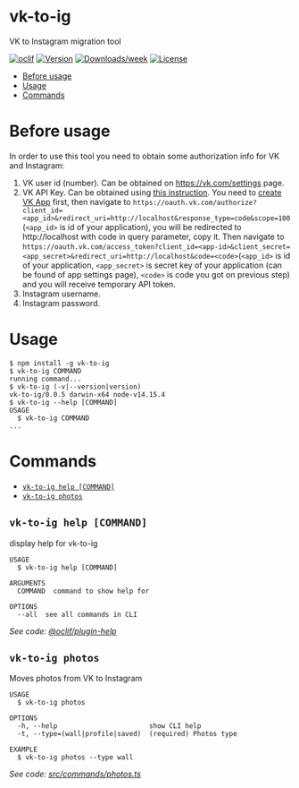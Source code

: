 vk-to-ig
========

VK to Instagram migration tool

[![oclif](https://img.shields.io/badge/cli-oclif-brightgreen.svg)](https://oclif.io)
[![Version](https://img.shields.io/npm/v/vk-to-ig.svg)](https://npmjs.org/package/vk-to-ig)
[![Downloads/week](https://img.shields.io/npm/dw/vk-to-ig.svg)](https://npmjs.org/package/vk-to-ig)
[![License](https://img.shields.io/npm/l/vk-to-ig.svg)](https://github.com/DavyJohnes/vk-to-ig/blob/master/package.json)

<!-- toc -->
* [Before usage](#before-usage)
* [Usage](#usage)
* [Commands](#commands)
<!-- tocstop -->

# Before usage
In order to use this tool you need to obtain some authorization info for VK and Instagram:
1. VK user id (number). Can be obtained on https://vk.com/settings page.
2. VK API Key. Can be obtained using [this instruction](https://vk.com/dev/access_token?f=1.%20User%20Token). You need to [create VK App](https://vk.com/editapp?act=create) first, then navigate to `https://oauth.vk.com/authorize?client_id=<app_id>&redirect_uri=http://localhost&response_type=code&scope=100` (`<app_id>` is id of your application), you will be redirected to http://localhost with code in query parameter, copy it. Then navigate to `https://oauth.vk.com/access_token?client_id=<app-id>&client_secret=<app_secret>&redirect_uri=http://localhost&code=<code>`(`<app_id>` is id of your application, `<app_secret>` is secret key of your application (can be found of app settings page), `<code>` is code you got on previous step) and you will receive temporary API token.
3. Instagram username.
4. Instagram password.

# Usage
<!-- usage -->
```sh-session
$ npm install -g vk-to-ig
$ vk-to-ig COMMAND
running command...
$ vk-to-ig (-v|--version|version)
vk-to-ig/0.0.5 darwin-x64 node-v14.15.4
$ vk-to-ig --help [COMMAND]
USAGE
  $ vk-to-ig COMMAND
...
```
<!-- usagestop -->
# Commands
<!-- commands -->
* [`vk-to-ig help [COMMAND]`](#vk-to-ig-help-command)
* [`vk-to-ig photos`](#vk-to-ig-photos)

## `vk-to-ig help [COMMAND]`

display help for vk-to-ig

```
USAGE
  $ vk-to-ig help [COMMAND]

ARGUMENTS
  COMMAND  command to show help for

OPTIONS
  --all  see all commands in CLI
```

_See code: [@oclif/plugin-help](https://github.com/oclif/plugin-help/blob/v3.2.2/src/commands/help.ts)_

## `vk-to-ig photos`

Moves photos from VK to Instagram

```
USAGE
  $ vk-to-ig photos

OPTIONS
  -h, --help                       show CLI help
  -t, --type=(wall|profile|saved)  (required) Photos type

EXAMPLE
  $ vk-to-ig photos --type wall
```

_See code: [src/commands/photos.ts](https://github.com/DavyJohnes/vk-to-ig/blob/v0.0.5/src/commands/photos.ts)_
<!-- commandsstop -->
